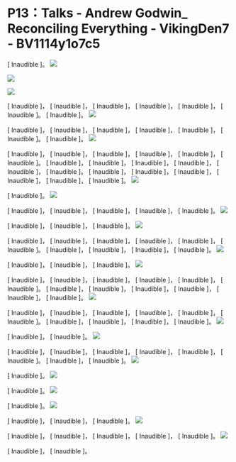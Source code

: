 # P13：Talks - Andrew Godwin_ Reconciling Everything - VikingDen7 - BV1114y1o7c5

 [ Inaudible ]。
![](img/ec3e0337aa373d8803a09fe04620c099_1.png)

![](img/ec3e0337aa373d8803a09fe04620c099_2.png)

![](img/ec3e0337aa373d8803a09fe04620c099_3.png)

 [ Inaudible ]， [ Inaudible ]， [ Inaudible ]， [ Inaudible ]， [ Inaudible ]， [ Inaudible ]。 [ Inaudible ]。
![](img/ec3e0337aa373d8803a09fe04620c099_5.png)

 [ Inaudible ]， [ Inaudible ]， [ Inaudible ]， [ Inaudible ]， [ Inaudible ]， [ Inaudible ]。 [ Inaudible ]。
![](img/ec3e0337aa373d8803a09fe04620c099_7.png)

 [ Inaudible ]， [ Inaudible ]， [ Inaudible ]， [ Inaudible ]， [ Inaudible ]， [ Inaudible ]。 [ Inaudible ]， [ Inaudible ]， [ Inaudible ]， [ Inaudible ]， [ Inaudible ]， [ Inaudible ]。 [ Inaudible ]， [ Inaudible ]， [ Inaudible ]， [ Inaudible ]， [ Inaudible ]， [ Inaudible ]。
![](img/ec3e0337aa373d8803a09fe04620c099_9.png)

 [ Inaudible ]。
![](img/ec3e0337aa373d8803a09fe04620c099_11.png)

 [ Inaudible ]， [ Inaudible ]， [ Inaudible ]， [ Inaudible ]， [ Inaudible ]。
![](img/ec3e0337aa373d8803a09fe04620c099_13.png)

 [ Inaudible ]， [ Inaudible ]， [ Inaudible ]。
![](img/ec3e0337aa373d8803a09fe04620c099_15.png)

 [ Inaudible ]， [ Inaudible ]， [ Inaudible ]， [ Inaudible ]， [ Inaudible ]， [ Inaudible ]。 [ Inaudible ]， [ Inaudible ]， [ Inaudible ]， [ Inaudible ]。
![](img/ec3e0337aa373d8803a09fe04620c099_17.png)

 [ Inaudible ]， [ Inaudible ]， [ Inaudible ]。
![](img/ec3e0337aa373d8803a09fe04620c099_19.png)

 [ Inaudible ]， [ Inaudible ]， [ Inaudible ]， [ Inaudible ]， [ Inaudible ]， [ Inaudible ]。 [ Inaudible ]， [ Inaudible ]， [ Inaudible ]， [ Inaudible ]， [ Inaudible ]， [ Inaudible ]。
![](img/ec3e0337aa373d8803a09fe04620c099_21.png)

 [ Inaudible ]， [ Inaudible ]， [ Inaudible ]， [ Inaudible ]， [ Inaudible ]， [ Inaudible ]。 [ Inaudible ]， [ Inaudible ]， [ Inaudible ]， [ Inaudible ]。
![](img/ec3e0337aa373d8803a09fe04620c099_23.png)

 [ Inaudible ]， [ Inaudible ]。
![](img/ec3e0337aa373d8803a09fe04620c099_25.png)

 [ Inaudible ]， [ Inaudible ]， [ Inaudible ]， [ Inaudible ]， [ Inaudible ]， [ Inaudible ]。 [ Inaudible ]， [ Inaudible ]。
![](img/ec3e0337aa373d8803a09fe04620c099_27.png)

 [ Inaudible ]。
![](img/ec3e0337aa373d8803a09fe04620c099_29.png)

 [ Inaudible ]。
![](img/ec3e0337aa373d8803a09fe04620c099_31.png)

 [ Inaudible ]。
![](img/ec3e0337aa373d8803a09fe04620c099_33.png)

 [ Inaudible ]， [ Inaudible ]， [ Inaudible ]。
![](img/ec3e0337aa373d8803a09fe04620c099_35.png)

 [ Inaudible ]， [ Inaudible ]， [ Inaudible ]， [ Inaudible ]， [ Inaudible ]。
![](img/ec3e0337aa373d8803a09fe04620c099_37.png)

 [ Inaudible ]， [ Inaudible ]。